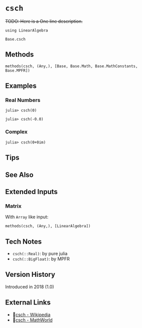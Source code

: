 # `csch`

~~TODO: Here is a One line description.~~

```@setup repl_only
using LinearAlgebra
```
```@docs
Base.csch
```


## Methods

```@repl
methods(csch, (Any,), [Base, Base.Math, Base.MathConstants, Base.MPFR])
```


## Examples

### Real Numbers
```jldoctest
julia> csch(0)

julia> csch(-0.0)
```

### Complex
```jldoctest
julia> csch(0+0im)
```

## Tips


## See Also


## Extended Inputs

### Matrix
With `Array` like input:
```@repl repl_only
methods(csch, (Any,), [LinearAlgebra])
```


## Tech Notes

- `csch(::Real)`: by pure julia
- `csch(::BigFloat)`: by MPFR


## Version History

Introduced in 2018 (1.0)


## External Links
- 🔗[csch - Wikipedia](https://en.wikipedia.org/wiki/ )
- 🔗[csch - MathWorld](https://mathworld.wolfram.com/ )
